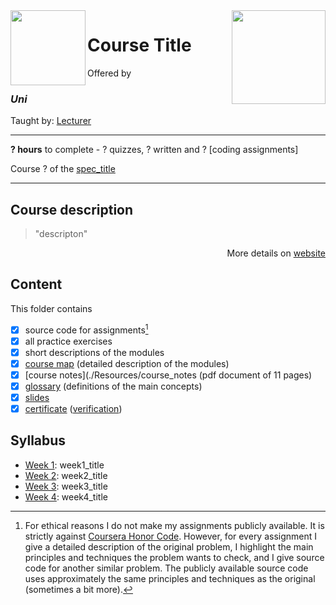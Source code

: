 <a href="course_homepage">
  <img src="/img/course_logo" width="150" align="right">
</a>

<img src="uni_logo" width="120" height="120" align="left">

# Course Title

Offered by 
### *Uni*

Taught by: [Lecturer](lecturer_link)

---

**? hours** to complete - ? quizzes, ? written and ? [coding assignments]

Course ? of the [spec_title](../) 

---

## Course description

>"descripton"

<p align="right">More details on <a href="course_homepage">website</a></p>

## Content
This folder contains 
- [x] source code for assignments[^1]
- [x] all practice exercises
- [x] short descriptions of the modules 
- [x] [course map](./Resources/course_map) (detailed description of the modules)
- [x] [course notes](./Resources/course_notes (pdf document of 11 pages)
- [x] [glossary](./Resources/glossary) (definitions of the main concepts)
- [x] [slides](./Slides) 
- [x] [certificate](./Certificate/certificate.pdf) ([verification](certificate_link))

## Syllabus
- [Week 1](./Week%201): week1_title
- [Week 2](./Week%202): week2_title
- [Week 3](./Week%203): week3_title
- [Week 4](./Week%204): week4_title

[^1]: For ethical reasons I do not make my assignments publicly available. It is strictly against [Coursera Honor Code](https://www.coursera.support/s/article/209818863-Coursera-Honor-Code?language=en_US). However, for every assignment I give a detailed description of the original problem, I highlight the main principles and techniques the problem wants to check, and I give source code for another similar problem. The publicly available source code uses approximately the same principles and techniques as the original (sometimes a bit more). 
